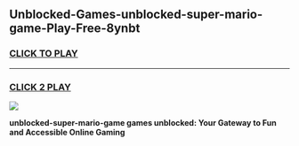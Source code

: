 
## Unblocked-Games-unblocked-super-mario-game-Play-Free-8ynbt
<h3>
<a href="https://premium76.site?title=unblocked-super-mario-game&ref=15A">CLICK TO PLAY</a></h3>
<hr>

<h3>
<a href="https://premium76.site?title=unblocked-super-mario-game&ref=15A">CLICK 2 PLAY</a>
  
</h3>

<a href="https://premium76.site?title=unblocked-super-mario-game&ref=15A"><img src="https://clearcache.store/games.png"></a>


**unblocked-super-mario-game games unblocked: Your Gateway to Fun and Accessible Online Gaming**
